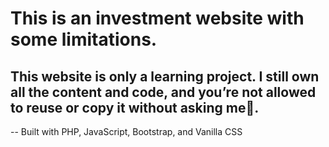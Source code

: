 # This is an investment website with some limitations.

## This website is only a learning project. I still own all the content and code, and you’re not allowed to reuse or copy it without asking me🚫.

-- Built with PHP, JavaScript, Bootstrap, and Vanilla CSS
